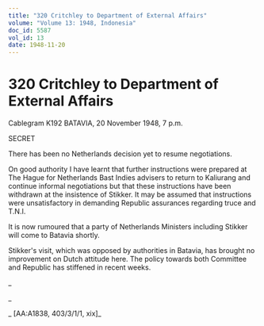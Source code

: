 ```yaml
---
title: "320 Critchley to Department of External Affairs"
volume: "Volume 13: 1948, Indonesia"
doc_id: 5587
vol_id: 13
date: 1948-11-20
---
```


# 320 Critchley to Department of External Affairs

Cablegram K192 BATAVIA, 20 November 1948, 7 p.m.

SECRET

There has been no Netherlands decision yet to resume negotiations.

On good authority I have learnt that further instructions were prepared at The Hague for Netherlands Bast Indies advisers to return to Kaliurang and continue informal negotiations but that these instructions have been withdrawn at the insistence of Stikker. It may be assumed that instructions were unsatisfactory in demanding Republic assurances regarding truce and T.N.I.

It is now rumoured that a party of Netherlands Ministers including Stikker will come to Batavia shortly.

Stikker's visit, which was opposed by authorities in Batavia, has brought no improvement on Dutch attitude here. The policy towards both Committee and Republic has stiffened in recent weeks.

_

_

_ [AA:A1838, 403/3/1/1, xix]_
